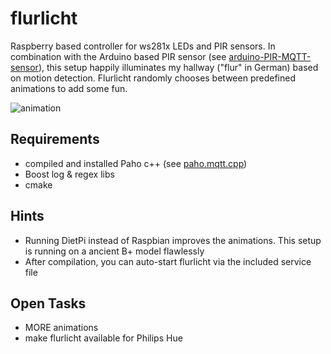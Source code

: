 # flurlicht

Raspberry based controller for ws281x LEDs and PIR sensors. In combination with the Arduino based PIR sensor (see [arduino-PIR-MQTT-sensor](https://github.com/Develbold/arduino_pir_mqtt_ha)), this setup happily illuminates my hallway ("flur" in German) based on motion detection. Flurlicht randomly chooses between predefined animations to add some fun.

![animation](https://github.com/Develbold/flurlicht/blob/c1e42a7e4bb6a9606746e18717a8d06bb30ccad4/media/animation.gif)

## Requirements
- compiled and installed Paho c++ (see [paho.mqtt.cpp](https://github.com/eclipse/paho.mqtt.cpp))
- Boost log & regex libs
- cmake

## Hints
- Running DietPi instead of Raspbian improves the animations. This setup is running on a ancient B+ model flawlessly
- After compilation, you can auto-start flurlicht via the included service file

## Open Tasks
- MORE animations
- make flurlicht available for Philips Hue

